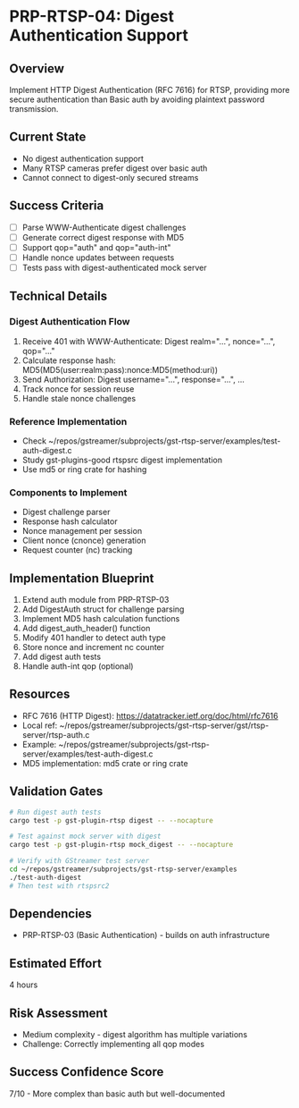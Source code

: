# PRP-RTSP-04: Digest Authentication Support

## Overview
Implement HTTP Digest Authentication (RFC 7616) for RTSP, providing more secure authentication than Basic auth by avoiding plaintext password transmission.

## Current State
- No digest authentication support
- Many RTSP cameras prefer digest over basic auth
- Cannot connect to digest-only secured streams

## Success Criteria
- [ ] Parse WWW-Authenticate digest challenges
- [ ] Generate correct digest response with MD5
- [ ] Support qop="auth" and qop="auth-int"
- [ ] Handle nonce updates between requests
- [ ] Tests pass with digest-authenticated mock server

## Technical Details

### Digest Authentication Flow
1. Receive 401 with WWW-Authenticate: Digest realm="...", nonce="...", qop="..."
2. Calculate response hash: MD5(MD5(user:realm:pass):nonce:MD5(method:uri))
3. Send Authorization: Digest username="...", response="...", ...
4. Track nonce for session reuse
5. Handle stale nonce challenges

### Reference Implementation
- Check ~/repos/gstreamer/subprojects/gst-rtsp-server/examples/test-auth-digest.c
- Study gst-plugins-good rtspsrc digest implementation
- Use md5 or ring crate for hashing

### Components to Implement
- Digest challenge parser
- Response hash calculator
- Nonce management per session
- Client nonce (cnonce) generation
- Request counter (nc) tracking

## Implementation Blueprint
1. Extend auth module from PRP-RTSP-03
2. Add DigestAuth struct for challenge parsing
3. Implement MD5 hash calculation functions
4. Add digest_auth_header() function
5. Modify 401 handler to detect auth type
6. Store nonce and increment nc counter
7. Add digest auth tests
8. Handle auth-int qop (optional)

## Resources
- RFC 7616 (HTTP Digest): https://datatracker.ietf.org/doc/html/rfc7616
- Local ref: ~/repos/gstreamer/subprojects/gst-rtsp-server/gst/rtsp-server/rtsp-auth.c
- Example: ~/repos/gstreamer/subprojects/gst-rtsp-server/examples/test-auth-digest.c
- MD5 implementation: md5 crate or ring crate

## Validation Gates
```bash
# Run digest auth tests
cargo test -p gst-plugin-rtsp digest -- --nocapture

# Test against mock server with digest
cargo test -p gst-plugin-rtsp mock_digest -- --nocapture

# Verify with GStreamer test server
cd ~/repos/gstreamer/subprojects/gst-rtsp-server/examples
./test-auth-digest
# Then test with rtspsrc2
```

## Dependencies
- PRP-RTSP-03 (Basic Authentication) - builds on auth infrastructure

## Estimated Effort
4 hours

## Risk Assessment
- Medium complexity - digest algorithm has multiple variations
- Challenge: Correctly implementing all qop modes

## Success Confidence Score
7/10 - More complex than basic auth but well-documented